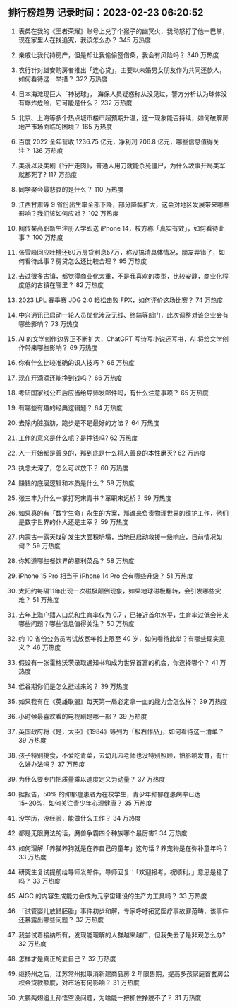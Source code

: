 
## 排行榜趋势 记录时间：2023-02-23 06:20:52
  
  1. 表弟在我的《王者荣耀》账号上兑了个猴子的幽冥火，我动怒打了他一巴掌，现在家里人在找追究，我该怎么办？ 345 万热度
    
  2. 亲戚让我代持房产，但是却让我偷偷签借条，我会有风险吗？ 340 万热度
    
  3. 农行针对雄安购房者推出「连心贷」，主要以未婚男女朋友作为共同还款人，如何看待这一举措？ 322 万热度
    
  4. 日本海滩现巨大「神秘球」， 海保人员疑惑称从没见过，警方分析认为球体没有爆炸危险，它可能是什么？ 232 万热度
    
  5. 北京、上海等多个热点城市楼市超预期升温，这一现象能否持续，如何破解房地产市场面临的困境？ 165 万热度
    
  6. 百度 2022 全年营收 1236.75 亿元，净利润 206.8 亿元，哪些信息值得关注？ 136 万热度
    
  7. 美漫以及美剧《行尸走肉》，普通人用刀就能杀死僵尸，为什么故事开局美军就都死了? 117 万热度
    
  8. 同学聚会最悲哀的是什么？ 110 万热度
    
  9. 江西甘肃等 9 省份出生率全部下降，部分降幅扩大，这会对地区发展带来哪些影响？我们该如何应对？ 102 万热度
    
  10. 网传某高职新生注册入学即送 iPhone 14，校方称「真实有效」，如何看待此事？ 100 万热度
    
  11. 张雪峰回应吐槽还60万房贷利息57万，称没搞清具体情况，朋友弄错了，如何看待此事？房贷怎么还比较合理？ 95 万热度
    
  12. 去过很多古镇，都觉得商业化太重，不是我喜欢的类型，比较安静，商业化程度低的古镇在哪里？ 82 万热度
    
  13. 2023 LPL 春季赛 JDG 2:0 轻松击败 FPX，如何评价这场比赛？ 74 万热度
    
  14. 中兴通讯已启动一轮人员优化涉及无线、终端等部门，此次调整对该企业会有哪些影响？ 73 万热度
    
  15. AI 的文学创作边界正不断扩大，ChatGPT 写诗写小说还写书，AI 将给文学创作带来哪些影响？ 69 万热度
    
  16. 你有什么比较准确的识人技巧？ 66 万热度
    
  17. 现在开滴滴还能挣到钱吗？ 66 万热度
    
  18. 考研国家线公布后应当给导师发邮件吗，有什么注意事项？ 65 万热度
    
  19. 有哪些有趣的经典逻辑题？ 64 万热度
    
  20. 去除内脏脂肪，跑步是不是最好的方法？ 64 万热度
    
  21. 工作的意义是什么呢？是挣钱吗? 62 万热度
    
  22. 人一开始都是善良的，那到底是什么将人善良的本性磨灭? 62 万热度
    
  23. 执念太深了，怎么可以放下？ 60 万热度
    
  24. 赚钱的底层逻辑和本质是什么？ 59 万热度
    
  25. 张三丰为什么一掌打死宋青书？革职宋远桥？ 59 万热度
    
  26. 如果真的有「数字生命」永生的方案，那谁来负责物理世界的维护工作，他们是数字世界的仆人还是主宰？ 59 万热度
    
  27. 内蒙古一露天煤矿发生大面积坍塌，当地已启动救援一级响应，目前情况如何？ 59 万热度
    
  28. 你知道哪些餐饮界的暴利菜品？ 58 万热度
    
  29. iPhone 15 Pro 相当于 iPhone 14 Pro 会有哪些升级？ 51 万热度
    
  30. 太阳约每隔11年出现一次磁极颠倒现象，如果地球磁极翻转，会引发哪些灾难？ 51 万热度
    
  31. 去年上海户籍人口总和生育率仅为 0.7 ，已接近首尔水平，生育率过低会带来哪些问题？哪些信息值得关注？ 50 万热度
    
  32. 约 10 省份公务员考试放宽年龄上限至 40 岁，如何看待此举？有哪些现实意义？ 46 万热度
    
  33. 假设有一张霍格沃茨录取通知书和成为世界首富的机会，你选择哪个？ 41 万热度
    
  34. 低谷期你们是怎么挺过来的？ 39 万热度
    
  35. 如果我有在《英雄联盟》每天第一局必定拿一血的能力会怎么样？ 39 万热度
    
  36. 小时候最喜欢看的电视剧是哪一部？ 39 万热度
    
  37. 英国政府将《是，大臣》《1984》等列为「极右作品」，如何看待这一清单？ 39 万热度
    
  38. 孩子特别挑食，不爱吃青菜，去幼儿园老师也没特别照顾，怕影响发育，有什么好办法吗？ 37 万热度
    
  39. 为什么要专门把质量乘以速度定义为动量？ 37 万热度
    
  40. 据报告，50% 的抑郁症患者为在校学生，青少年抑郁症患病率已达 15~20%，如何关注青少年心理健康？ 35 万热度
    
  41. 没学历，没经验，能做什么工作？ 34 万热度
    
  42. 都是无限魔法的话，魔兽争霸四个种族哪个最厉害? 34 万热度
    
  43. 如何理解「养猫养狗就是在养自己的童年」这句话？养宠物是在弥补童年吗？ 33 万热度
    
  44. 研究生复试提前给导师发邮件，导师回复：「欢迎报考，祝顺利。」意思是稳了吗？ 33 万热度
    
  45. AIGC 的内容生成能力会成为元宇宙建设的生产力工具吗？ 33 万热度
    
  46. 「试管婴儿放错胚胎」事件初步和解，专家呼吁拓宽医疗事故罪范畴，该事件还暴露出哪些问题？ 32 万热度
    
  47. 我尝试着接纳所有，发现能理解的人群越来越广，但我失去了是非观怎么办? 32 万热度
    
  48. 怎样才是真正的爱自己？ 32 万热度
    
  49. 继扬州之后，江苏常州拟取消新建商品房 2 年限售期，提高多孩家庭首套房公积金贷款额度，对市场有何影响？ 31 万热度
    
  50. 大鹏两翅追上孙悟空没问题，为啥能一把抓住挣脱不了？ 31 万热度
    